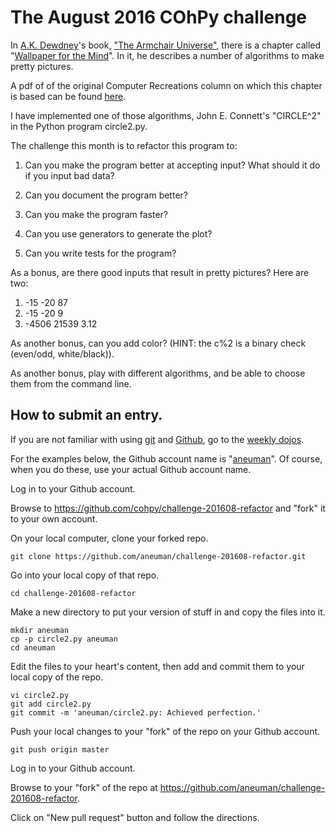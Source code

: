 # The August 2016 COhPy challenge

In [A.K. Dewdney](https://en.wikipedia.org/wiki/Alexander_Dewdney)'s book,
["The Armchair Universe"](http://www.worldcat.org/title/armchair-universe-an-exploration-of-computer-worlds/oclc/16649548),
there is a chapter called
"[Wallpaper for the Mind](https://www.dropbox.com/s/4wub318265sw8no/Computer_Recreations_Column_1986_Wallpaper.pdf)".
In it, he describes a number of algorithms to make pretty pictures.

A pdf of of the original Computer Recreations column on which this chapter is
based can be found [here](https://www.dropbox.com/s/4wub318265sw8no/Computer_Recreations_Column_1986_Wallpaper.pdf?dl=0).

I have implemented one of those algorithms,
John E. Connett's "CIRCLE^2" in the Python program circle2.py.

The challenge this month is to refactor this program to:

1. Can you make the program better at accepting input?
   What should it do if you input bad data?

2. Can you document the program better?

3. Can you make the program faster?

4. Can you use generators to generate the plot?

5. Can you write tests for the program?


As a bonus, are there good inputs that result in pretty pictures?
Here are two:

1. -15 -20 87
2. -15 -20 9
3. -4506 21539 3.12

As another bonus, can you add color?
(HINT: the c%2 is a binary check (even/odd, white/black)).

As another bonus, play with different algorithms,
and be able to choose them from the command line.

## How to submit an entry.

If you are not familiar with using
 [git](https://en.wikipedia.org/wiki/Git_%28software%29) and
 [Github](github.com), go to the
[weekly dojos](http://www.meetup.com/Central-Ohio-Python-Users-Group/).

For the examples below, the Github account name is
"[aneuman](https://en.wikipedia.org/wiki/Alfred_E._Neuman)".
Of course, when you do these, use your actual Github account name.

Log in to your Github account.

Browse to https://github.com/cohpy/challenge-201608-refactor
and "fork" it to your own account.

On your local computer, clone your forked repo.

    git clone https://github.com/aneuman/challenge-201608-refactor.git

Go into your local copy of that repo.

    cd challenge-201608-refactor

Make a new directory to put your version of stuff in
and copy the files into it.

    mkdir aneuman
    cp -p circle2.py aneuman
    cd aneuman

Edit the files to your heart's content,
then add and commit them to your local copy of the repo.

    vi circle2.py
    git add circle2.py
    git commit -m 'aneuman/circle2.py: Achieved perfection.'

Push your local changes to your "fork" of the repo on your Github account.

    git push origin master

Log in to your Github account.

Browse to your "fork" of the repo at
https://github.com/aneuman/challenge-201608-refactor.

Click on "New pull request" button and follow the directions.
